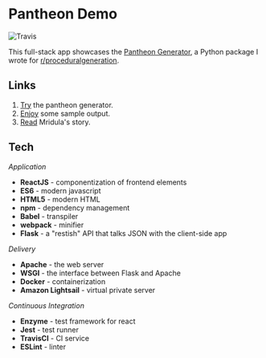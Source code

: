 # Pantheon Demo

![Travis](https://img.shields.io/travis/carawarner/pantheon-demo/master.svg)

This full-stack app showcases the [Pantheon Generator](https://github.com/carawarner/pantheon), a Python package I wrote for [r/proceduralgeneration](https://www.reddit.com/r/proceduralgeneration/comments/6lt82x/monthly_challenge_20_july_2017_procedural/).

## Links

1. [Try](pantheon.carawarner.com) the pantheon generator.
1. [Enjoy](https://github.com/carawarner/pantheon/wiki/Example-Output) some sample output.
1. [Read](https://speakerdeck.com/carawarner/procedural-pantheon?slide=36) Mridula's story.

## Tech

_Application_

- **ReactJS** - componentization of frontend elements
- **ES6** - modern javascript
- **HTML5** - modern HTML
- **npm** - dependency management
- **Babel** - transpiler
- **webpack** - minifier
- **Flask** - a "restish" API that talks JSON with the client-side app

_Delivery_

- **Apache** - the web server
- **WSGI** - the interface between Flask and Apache
- **Docker** - containerization
- **Amazon Lightsail** - virtual private server

_Continuous Integration_

- **Enzyme** - test framework for react
- **Jest** - test runner
- **TravisCI** - CI service
- **ESLint** - linter
